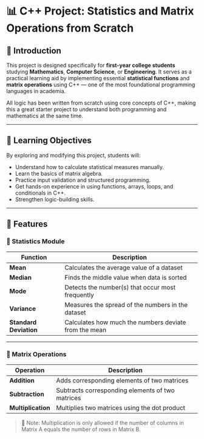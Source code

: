 # 📊 C++ Project: Statistics and Matrix Operations from Scratch

## 📘 Introduction

This project is designed specifically for **first-year college students** studying **Mathematics**, **Computer Science**, or **Engineering**. It serves as a practical learning aid by implementing essential **statistical functions** and **matrix operations** using C++ — one of the most foundational programming languages in academia.

All logic has been written from scratch using core concepts of C++, making this a great starter project to understand both programming and mathematics at the same time.


---

## 🧠 Learning Objectives

By exploring and modifying this project, students will:

- Understand how to calculate statistical measures manually.
- Learn the basics of matrix algebra.
- Practice input validation and structured programming.
- Get hands-on experience in using functions, arrays, loops, and conditionals in C++.
- Strengthen logic-building skills.

---

## 🎯 Features

### 🔢 Statistics Module
| Function             | Description                                                                 |
|----------------------|-----------------------------------------------------------------------------|
| **Mean**             | Calculates the average value of a dataset                                  |
| **Median**           | Finds the middle value when data is sorted                                 |
| **Mode**             | Detects the number(s) that occur most frequently                           |
| **Variance**         | Measures the spread of the numbers in the dataset                          |
| **Standard Deviation** | Calculates how much the numbers deviate from the mean                    |

---

### 🧮 Matrix Operations
| Operation             | Description                                                             |
|-----------------------|-------------------------------------------------------------------------|
| **Addition**          | Adds corresponding elements of two matrices                             |
| **Subtraction**       | Subtracts corresponding elements of two matrices                        |
| **Multiplication**    | Multiplies two matrices using the dot product                           |

> 🔺 Note: Multiplication is only allowed if the number of columns in Matrix A equals the number of rows in Matrix B.


